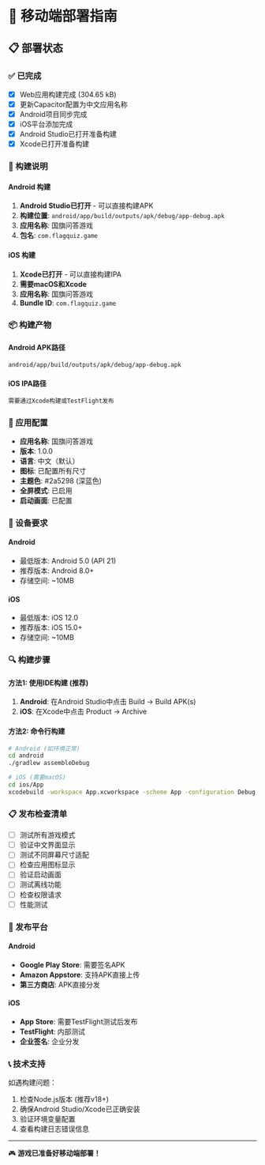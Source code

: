 # 📱 移动端部署指南

## 📋 部署状态

### ✅ 已完成
- [x] Web应用构建完成 (304.65 kB)
- [x] 更新Capacitor配置为中文应用名称
- [x] Android项目同步完成
- [x] iOS平台添加完成
- [x] Android Studio已打开准备构建
- [x] Xcode已打开准备构建

### 🔧 构建说明

#### Android 构建
1. **Android Studio已打开** - 可以直接构建APK
2. **构建位置**: `android/app/build/outputs/apk/debug/app-debug.apk`
3. **应用名称**: 国旗问答游戏
4. **包名**: `com.flagquiz.game`

#### iOS 构建  
1. **Xcode已打开** - 可以直接构建IPA
2. **需要macOS和Xcode**
3. **应用名称**: 国旗问答游戏
4. **Bundle ID**: `com.flagquiz.game`

### 📦 构建产物

#### Android APK路径
```bash
android/app/build/outputs/apk/debug/app-debug.apk
```

#### iOS IPA路径
```bash
需要通过Xcode构建或TestFlight发布
```

### 🎨 应用配置

- **应用名称**: 国旗问答游戏
- **版本**: 1.0.0
- **语言**: 中文（默认）
- **图标**: 已配置所有尺寸
- **主题色**: #2a5298 (深蓝色)
- **全屏模式**: 已启用
- **启动画面**: 已配置

### 📱 设备要求

#### Android
- 最低版本: Android 5.0 (API 21)
- 推荐版本: Android 8.0+
- 存储空间: ~10MB

#### iOS
- 最低版本: iOS 12.0
- 推荐版本: iOS 15.0+
- 存储空间: ~10MB

### 🔍 构建步骤

#### 方法1: 使用IDE构建 (推荐)
1. **Android**: 在Android Studio中点击 Build → Build APK(s)
2. **iOS**: 在Xcode中点击 Product → Archive

#### 方法2: 命令行构建
```bash
# Android (如环境正常)
cd android
./gradlew assembleDebug

# iOS (需要macOS)
cd ios/App
xcodebuild -workspace App.xcworkspace -scheme App -configuration Debug archive
```

### 📋 发布检查清单

- [ ] 测试所有游戏模式
- [ ] 验证中文界面显示
- [ ] 测试不同屏幕尺寸适配
- [ ] 检查应用图标显示
- [ ] 验证启动画面
- [ ] 测试离线功能
- [ ] 检查权限请求
- [ ] 性能测试

### 🚀 发布平台

#### Android
- **Google Play Store**: 需要签名APK
- **Amazon Appstore**: 支持APK直接上传
- **第三方商店**: APK直接分发

#### iOS
- **App Store**: 需要TestFlight测试后发布
- **TestFlight**: 内部测试
- **企业签名**: 企业分发

### 📞 技术支持

如遇构建问题：
1. 检查Node.js版本 (推荐v18+)
2. 确保Android Studio/Xcode已正确安装
3. 验证环境变量配置
4. 查看构建日志错误信息

---
🎮 **游戏已准备好移动端部署！**